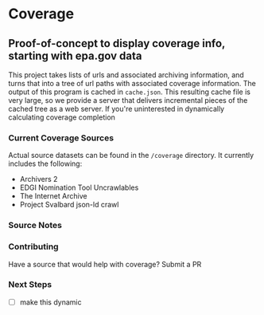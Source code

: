 # Coverage
## Proof-of-concept to display coverage info, starting with epa.gov data

This project takes lists of urls and associated archiving information, and turns that into a tree of url paths with associated coverage information. The output of this program is cached in `cache.json`. This resulting cache file is very large, so we provide a server that delivers incremental pieces of the cached tree as a web server. If you're uninterested in dynamically calculating coverage completion

### Current Coverage Sources
Actual source datasets can be found in the `/coverage` directory. It currently includes the following:

* Archivers 2
* EDGI Nomination Tool Uncrawlables
* The Internet Archive
* Project Svalbard json-ld crawl

### Source Notes

### Contributing
Have a source that would help with coverage? Submit a PR

### Next Steps
* [ ] make this dynamic